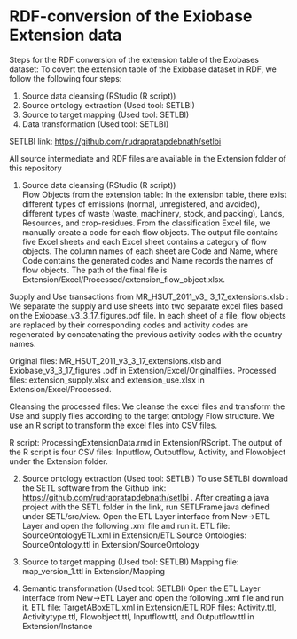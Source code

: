 # RDF-conversion of the Exiobase Extension data

Steps for the RDF conversion of the extension table of the Exobases dataset:
To covert the extension table of the Exiobase dataset in RDF, we follow the following four steps:
1.	Source data cleansing (RStudio (R script))
2.	Source ontology extraction (Used tool: SETLBI)
3.	Source to target mapping (Used tool: SETLBI)
4.	Data transformation (Used tool: SETLBI)

SETLBI link: https://github.com/rudrapratapdebnath/setlbi 

All source intermediate and RDF files are available in the Extension folder of this repository

1.	Source data cleansing (RStudio (R script))  
 Flow Objects from the extension table: In the extension table, there exist different types of emissions (normal, unregistered, and avoided), different types of waste (waste, machinery, stock, and packing), Lands, Resources, and crop-residues. From the classification Excel file, we manually create a code for each flow objects. The output file contains five Excel sheets and each Excel sheet contains a category of flow objects. The column names of each sheet are Code and Name, where Code contains the generated codes and Name records the names of flow objects. 
        The path of the final file is Extension/Excel/Processed/extension_flow_object.xlsx.
        
        
Supply and Use transactions from MR_HSUT_2011_v3_  3_17_extensions.xlsb : We separate the supply and use sheets into two separate excel files based on the Exiobase_v3_3_17_figures.pdf file. In each sheet of a file, flow objects are replaced by their corresponding codes and activity codes are regenerated by concatenating the previous activity codes with the country names. 


Original files: MR_HSUT_2011_v3_3_17_extensions.xlsb  and Exiobase_v3_3_17_figures .pdf  in Extension/Excel/Originalfiles.
Processed files: extension_supply.xlsx and extension_use.xlsx  in Extension/Excel/Processed.


Cleansing the processed files: We cleanse the excel files and transform the Use and supply files according to the target ontology Flow structure. We use an R script to transform the excel files into CSV files. 


R script: ProcessingExtensionData.rmd in Extension/RScript.
The output of the R script is four CSV files: Inputflow, Outputflow, Activity, and Flowobject under the Extension folder. 



2.	Source ontology extraction (Used tool: SETLBI)
To use SETLBI download the SETL software from the Github link: https://github.com/rudrapratapdebnath/setlbi . After creating a java project with the SETL folder in the link, run SETLFrame.java defined under SETL/src/view. Open the ETL Layer interface from New->ETL Layer and open the following .xml file and run it.
ETL file:  SourceOntologyETL.xml in Extension/ETL
Source Ontologies: SourceOntology.ttl in Extension/SourceOntology

3.	Source to target mapping (Used tool: SETLBI)
Mapping file: map_version_1.ttl in Extension/Mapping


4.	Semantic transformation (Used tool: SETLBI)
Open the ETL Layer interface from New->ETL Layer and open the following .xml file and run it. 
ETL file: TargetABoxETL.xml in Extension/ETL
RDF files: Activity.ttl, Activitytype.ttl, Flowobject.ttl, Inputflow.ttl, and Outputflow.ttl in Extension/Instance




 
